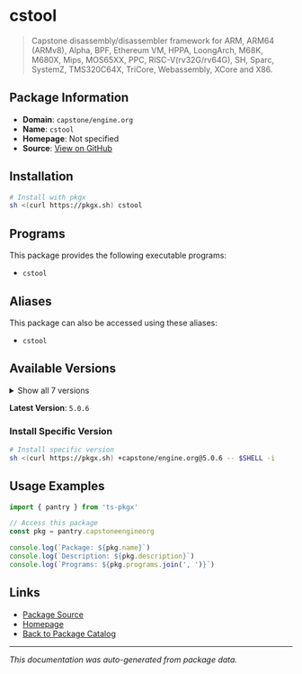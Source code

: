 # cstool

> Capstone disassembly/disassembler framework for ARM, ARM64 (ARMv8), Alpha, BPF, Ethereum VM, HPPA, LoongArch, M68K, M680X, Mips, MOS65XX, PPC, RISC-V(rv32G/rv64G), SH, Sparc, SystemZ, TMS320C64X, TriCore, Webassembly, XCore and X86.

## Package Information

- **Domain**: `capstone/engine.org`
- **Name**: `cstool`
- **Homepage**: Not specified
- **Source**: [View on GitHub](https://github.com/pkgxdev/pantry/tree/main/projects/capstone-engine.org/package.yml)

## Installation

```bash
# Install with pkgx
sh <(curl https://pkgx.sh) cstool
```

## Programs

This package provides the following executable programs:

- `cstool`

## Aliases

This package can also be accessed using these aliases:

- `cstool`

## Available Versions

<details>
<summary>Show all 7 versions</summary>

- `5.0.6`, `5.0.5`, `5.0.3`, `5.0.2`, `5.0.1`
- `5.0.0`, `4.0.2`

</details>

**Latest Version**: `5.0.6`

### Install Specific Version

```bash
# Install specific version
sh <(curl https://pkgx.sh) +capstone/engine.org@5.0.6 -- $SHELL -i
```

## Usage Examples

```typescript
import { pantry } from 'ts-pkgx'

// Access this package
const pkg = pantry.capstoneengineorg

console.log(`Package: ${pkg.name}`)
console.log(`Description: ${pkg.description}`)
console.log(`Programs: ${pkg.programs.join(', ')}`)
```

## Links

- [Package Source](https://github.com/pkgxdev/pantry/tree/main/projects/capstone-engine.org/package.yml)
- [Homepage](#)
- [Back to Package Catalog](../package-catalog.md)

---

*This documentation was auto-generated from package data.*
